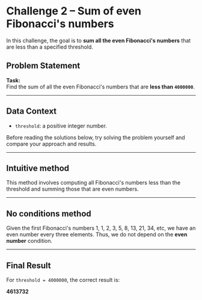 # **Challenge 2 – Sum of even Fibonacci's numbers**

In this challenge, the goal is to **sum all the even Fibonacci's numbers** that are less than a specified threshold.

## **Problem Statement**

**Task:**  
Find the sum of all the even Fibonacci's numbers that are **less than `4000000`**.

---

## **Data Context**

- `threshold`: a positive integer number.

Before reading the solutions below, try solving the problem yourself and compare your approach and results.

---

## **Intuitive method**

This method involves computing all Fibonacci's numbers less than the threshold and summing those that are even numbers.

---

## **No conditions method**

Given the first Fibonacci's numbers 1, 1, 2, 3, 5, 8, 13, 21, 34, etc, we have an even number every three elements. Thus, we do not depend on the **even number** condition.

---

## **Final Result**

For `threshold = 4000000`, the correct result is:

**4613732**